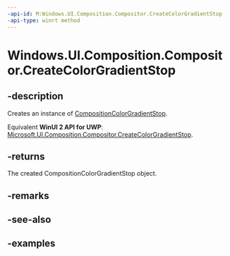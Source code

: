 ```yaml
---
-api-id: M:Windows.UI.Composition.Compositor.CreateColorGradientStop
-api-type: winrt method
---
```


<!-- Method syntax.
public CompositionColorGradientStop Compositor.CreateColorGradientStop()
-->

# Windows.UI.Composition.Compositor.CreateColorGradientStop

## -description

Creates an instance of [CompositionColorGradientStop](compositioncolorgradientstop.md).

Equivalent **WinUI 2 API for UWP**: [Microsoft.UI.Composition.Compositor.CreateColorGradientStop](/windows/winui/api/microsoft.ui.composition.compositor.createcolorgradientstop).

## -returns

The created CompositionColorGradientStop object.

## -remarks

## -see-also

## -examples

